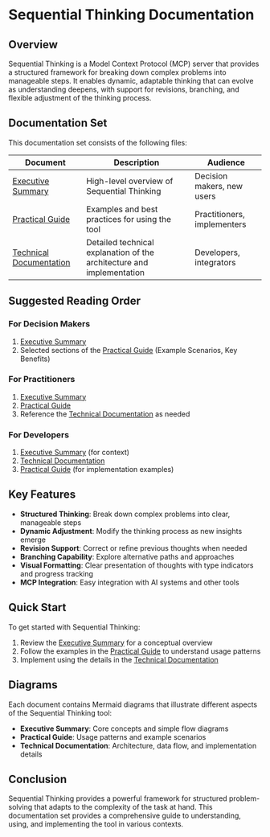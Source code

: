 # Sequential Thinking Documentation

## Overview

Sequential Thinking is a Model Context Protocol (MCP) server that provides a structured framework for breaking down complex problems into manageable steps. It enables dynamic, adaptable thinking that can evolve as understanding deepens, with support for revisions, branching, and flexible adjustment of the thinking process.

## Documentation Set

This documentation set consists of the following files:

| Document | Description | Audience |
|----------|-------------|----------|
| [Executive Summary](./SequentialThinking-ExecutiveSummary.md) | High-level overview of Sequential Thinking | Decision makers, new users |
| [Practical Guide](./SequentialThinking-PracticalGuide.md) | Examples and best practices for using the tool | Practitioners, implementers |
| [Technical Documentation](./SequentialThinking-Documentation.md) | Detailed technical explanation of the architecture and implementation | Developers, integrators |

## Suggested Reading Order

### For Decision Makers

1. [Executive Summary](./SequentialThinking-ExecutiveSummary.md)
2. Selected sections of the [Practical Guide](./SequentialThinking-PracticalGuide.md) (Example Scenarios, Key Benefits)

### For Practitioners

1. [Executive Summary](./SequentialThinking-ExecutiveSummary.md)
2. [Practical Guide](./SequentialThinking-PracticalGuide.md)
3. Reference the [Technical Documentation](./SequentialThinking-Documentation.md) as needed

### For Developers

1. [Executive Summary](./SequentialThinking-ExecutiveSummary.md) (for context)
2. [Technical Documentation](./SequentialThinking-Documentation.md)
3. [Practical Guide](./SequentialThinking-PracticalGuide.md) (for implementation examples)

## Key Features

- **Structured Thinking**: Break down complex problems into clear, manageable steps
- **Dynamic Adjustment**: Modify the thinking process as new insights emerge
- **Revision Support**: Correct or refine previous thoughts when needed
- **Branching Capability**: Explore alternative paths and approaches
- **Visual Formatting**: Clear presentation of thoughts with type indicators and progress tracking
- **MCP Integration**: Easy integration with AI systems and other tools

## Quick Start

To get started with Sequential Thinking:

1. Review the [Executive Summary](./SequentialThinking-ExecutiveSummary.md) for a conceptual overview
2. Follow the examples in the [Practical Guide](./SequentialThinking-PracticalGuide.md) to understand usage patterns
3. Implement using the details in the [Technical Documentation](./SequentialThinking-Documentation.md)

## Diagrams

Each document contains Mermaid diagrams that illustrate different aspects of the Sequential Thinking tool:

- **Executive Summary**: Core concepts and simple flow diagrams
- **Practical Guide**: Usage patterns and example scenarios
- **Technical Documentation**: Architecture, data flow, and implementation details

## Conclusion

Sequential Thinking provides a powerful framework for structured problem-solving that adapts to the complexity of the task at hand. This documentation set provides a comprehensive guide to understanding, using, and implementing the tool in various contexts.
